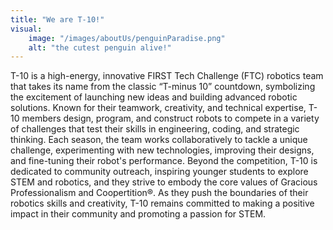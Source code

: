 ```yaml
---
title: "We are T-10!"
visual:
    image: "/images/aboutUs/penguinParadise.png"
    alt: "the cutest penguin alive!"
---
```

T-10 is a high-energy, innovative FIRST Tech Challenge (FTC) robotics team that takes its name from the classic “T-minus 10” countdown, symbolizing the excitement of launching new ideas and building advanced robotic solutions. Known for their teamwork, creativity, and technical expertise, T-10 members design, program, and construct robots to compete in a variety of challenges that test their skills in engineering, coding, and strategic thinking. Each season, the team works collaboratively to tackle a unique challenge, experimenting with new technologies, improving their designs, and fine-tuning their robot's performance. Beyond the competition, T-10 is dedicated to community outreach, inspiring younger students to explore STEM and robotics, and they strive to embody the core values of Gracious Professionalism and Coopertition®. As they push the boundaries of their robotics skills and creativity, T-10 remains committed to making a positive impact in their community and promoting a passion for STEM.